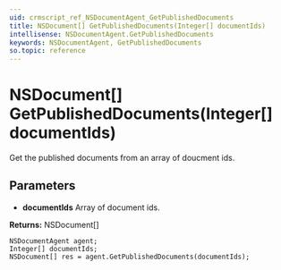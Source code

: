 ```yaml
---
uid: crmscript_ref_NSDocumentAgent_GetPublishedDocuments
title: NSDocument[] GetPublishedDocuments(Integer[] documentIds)
intellisense: NSDocumentAgent.GetPublishedDocuments
keywords: NSDocumentAgent, GetPublishedDocuments
so.topic: reference
---
```


# NSDocument[] GetPublishedDocuments(Integer[] documentIds)

Get the published documents from an array of doucment ids.

## Parameters

* **documentIds** Array of document ids.

**Returns:** NSDocument[]

```crmscript
NSDocumentAgent agent;
Integer[] documentIds;
NSDocument[] res = agent.GetPublishedDocuments(documentIds);
```

